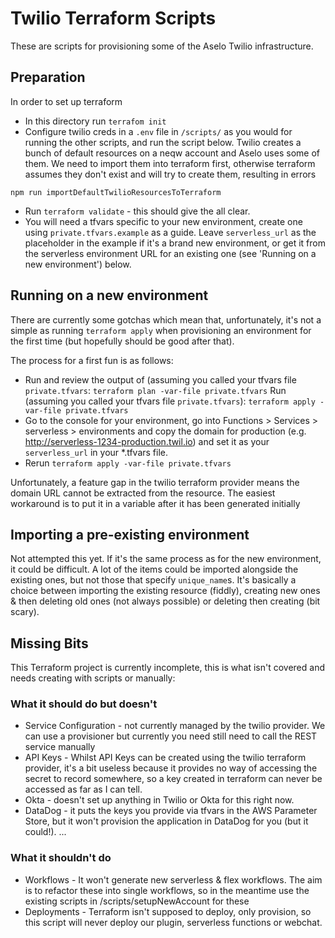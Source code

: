 # Twilio Terraform Scripts

These are scripts for provisioning some of the Aselo Twilio infrastructure.

## Preparation

In order to set up terraform 

* In this directory run `terrafom init`
* Configure twilio creds in a `.env` file in `/scripts/` as you would for running the other scripts, and run the script below. Twilio creates a bunch of default resources on a neqw account and Aselo uses some of them. We need to import them into terraform first, otherwise terraform assumes they don't exist and will try to create them, resulting in errors
```
npm run importDefaultTwilioResourcesToTerraform
```
* Run `terraform validate` - this should give the all clear.
* You will need a tfvars specific to your new environment, create one using `private.tfvars.example` as a guide. Leave `serverless_url` as the placeholder in the example if it's a brand new environment, or get it from the serverless environment URL for an existing one (see 'Running on a new environment') below.

## Running on a new environment

There are currently some gotchas which mean that, unfortunately, it's not a simple as running `terraform apply` when provisioning an environment for the first time (but hopefully should be good after that).

The process for a first fun is as follows:

* Run and review the output of (assuming you called your tfvars file `private.tfvars`:
```terraform plan -var-file private.tfvars```
 Run (assuming you called your tfvars file `private.tfvars`):
```terraform apply -var-file private.tfvars```
* Go to the console for your environment, go into Functions > Services > serverless > environments and copy the domain for production (e.g. http://serverless-1234-production.twil.io) and set it as your `serverless_url` in your *.tfvars file.
* Rerun
```terraform apply -var-file private.tfvars```

Unfortunately, a feature gap in the twilio terraform provider means the domain URL cannot be extracted from the resource. The easiest workaround is to put it in a variable after it has been generated initially


## Importing a pre-existing environment

Not attempted this yet. If it's the same process as for the new environment, it could be difficult. A lot of the items could be imported alongside the existing ones, but not those that specify `unique_name`s. It's basically a choice between importing the existing resource (fiddly), creating new ones & then deleting old ones (not always possible) or deleting then creating (bit scary).

## Missing Bits

This Terraform project is currently incomplete, this is what isn't covered and needs creating with scripts or manually:

### What it should do but doesn't

* Service Configuration - not currently managed by the twilio provider. We can use a provisioner but currently you need still need to call the REST service manually
* API Keys - Whilst API Keys can be created using the twilio terraform provider, it's a bit useless because it provides no way of accessing the secret to record somewhere, so a key created in terraform can never be accessed as far as I can tell.
* Okta - doesn't set up anything in Twilio or Okta for this right now.
* DataDog - it puts the keys you provide via tfvars in the AWS Parameter Store, but it won't provision the application in DataDog for you (but it could!).
...

### What it shouldn't do

* Workflows - It won't generate new serverless & flex workflows. The aim is to refactor these into single workflows, so in the meantime use the existing scripts in /scripts/setupNewAccount for these
* Deployments - Terraform isn't supposed to deploy, only provision, so this script will never deploy our plugin, serverless functions or webchat.


